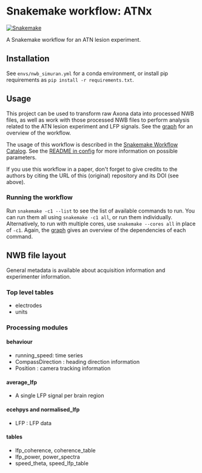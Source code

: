 # Snakemake workflow: ATNx

[![Snakemake](https://img.shields.io/badge/snakemake-≥6.3.0-brightgreen.svg)](https://snakemake.github.io)

A Snakemake workflow for an ATN lesion experiment.

## Installation

See `envs/nwb_simuran.yml` for a conda environment, or install pip requirements as `pip install -r requirements.txt`.

## Usage

This project can be used to transform raw Axona data into processed NWB files, as well as work with those processed NWB files to perform analysis related to the ATN lesion experiment and LFP signals. See the [graph](dag.txt.pdf) for an overview of the workflow.

The usage of this workflow is described in the [Snakemake Workflow Catalog](https://snakemake.github.io/snakemake-workflow-catalog/?usage=seankmartin/atn-sub-lfp-workflow).
See the [README in config](config/README.md) for more information on possible parameters.

If you use this workflow in a paper, don't forget to give credits to the authors by citing the URL of this (original) repository and its DOI (see above).

### Running the workflow

Run `snakemake -c1 --list` to see the list of available commands to run. You can run them all using `snakemake -c1 all`, or run them individually. Alternatively, to run with multiple cores, use `snakemake --cores all` in place of `-c1`. Again, the [graph](dag.txt.pdf) gives an overview of the dependencies of each command.

## NWB file layout

General metadata is available about acquisition information and experimenter information.

### Top level tables

- electrodes
- units

### Processing modules

#### behaviour

- running_speed: time series
- CompassDirection : heading direction information
- Position : camera tracking information

#### average_lfp

- A single LFP signal per brain region

#### ecehpys and normalised_lfp

- LFP : LFP data

#### tables

- lfp_coherence, coherence_table
- lfp_power, power_spectra
- speed_theta, speed_lfp_table
